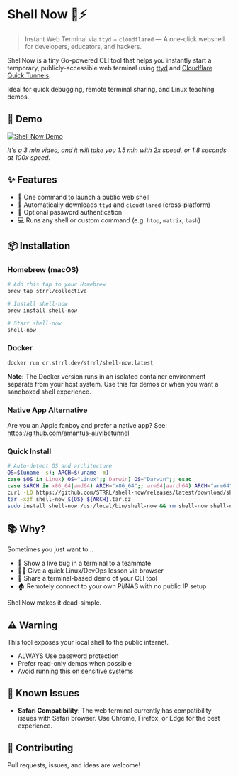 
# Shell Now 🐚⚡

> Instant Web Terminal via `ttyd` + `cloudflared` — A one-click webshell for developers, educators, and hackers.

ShellNow is a tiny Go-powered CLI tool that helps you instantly start a temporary, publicly-accessible web terminal using [ttyd](https://github.com/tsl0922/ttyd) and [Cloudflare Quick Tunnels](https://developers.cloudflare.com/cloudflare-one/connections/connect-apps/trycloudflare/).

Ideal for quick debugging, remote terminal sharing, and Linux teaching demos.

## 🎥 Demo

[![Shell Now Demo](https://img.youtube.com/vi/fB19R72xKTE/0.jpg)](https://www.youtube.com/watch?v=fB19R72xKTE&ab_channel=strrlthedev)

*It's a 3 min video, and it will take you 1.5 min with 2x speed, or 1.8 seconds at 100x speed.*

## ✨ Features

- 🚀 One command to launch a public web shell
- 🧩 Automatically downloads `ttyd` and `cloudflared` (cross-platform)
- 🔐 Optional password authentication
- 💻 Runs any shell or custom command (e.g. `htop`, `matrix`, `bash`)

## 📦 Installation

### Homebrew (macOS)

```bash
# Add this tap to your Homebrew
brew tap strrl/collective

# Install shell-now
brew install shell-now

# Start shell-now
shell-now
```

### Docker

```bash
docker run cr.strrl.dev/strrl/shell-now:latest
```

**Note:** The Docker version runs in an isolated container environment separate from your host system. Use this for demos or when you want a sandboxed shell experience.

### Native App Alternative

Are you an Apple fanboy and prefer a native app? See: https://github.com/amantus-ai/vibetunnel

### Quick Install

```bash
# Auto-detect OS and architecture
OS=$(uname -s); ARCH=$(uname -m)
case $OS in Linux) OS="Linux";; Darwin) OS="Darwin";; esac
case $ARCH in x86_64|amd64) ARCH="x86_64";; arm64|aarch64) ARCH="arm64";; esac
curl -LO https://github.com/STRRL/shell-now/releases/latest/download/shell-now_${OS}_${ARCH}.tar.gz
tar -xzf shell-now_${OS}_${ARCH}.tar.gz
sudo install shell-now /usr/local/bin/shell-now && rm shell-now shell-now_${OS}_${ARCH}.tar.gz
```

## 📚 Why?

Sometimes you just want to…

- 🔧 Show a live bug in a terminal to a teammate
- 👨‍🏫 Give a quick Linux/DevOps lesson via browser
- 🧪 Share a terminal-based demo of your CLI tool
- 🏠 Remotely connect to your own Pi/NAS with no public IP setup

ShellNow makes it dead-simple.

## ⚠️ Warning

This tool exposes your local shell to the public internet.

- ALWAYS Use password protection
- Prefer read-only demos when possible
- Avoid running this on sensitive systems

## 🐛 Known Issues

- **Safari Compatibility**: The web terminal currently has compatibility issues with Safari browser. Use Chrome, Firefox, or Edge for the best experience.

## 🙌 Contributing

Pull requests, issues, and ideas are welcome!
